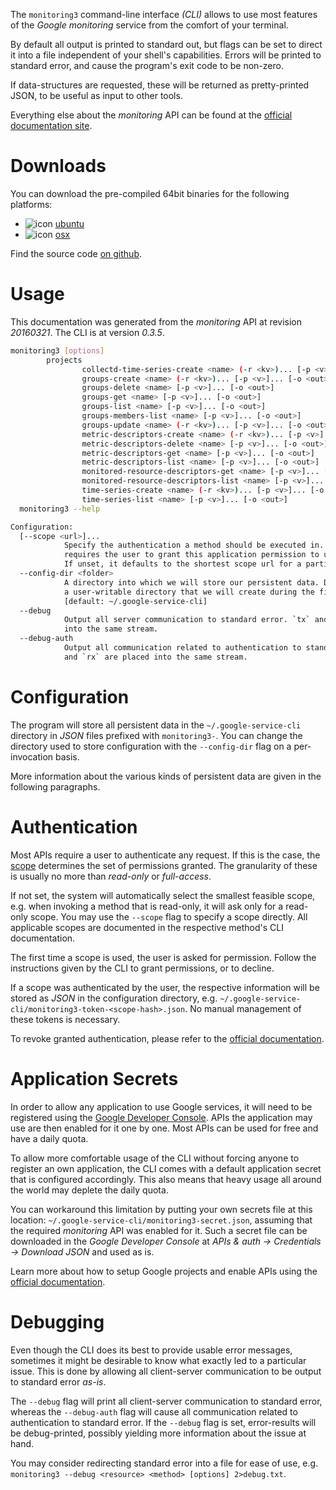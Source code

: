 <!---
DO NOT EDIT !
This file was generated automatically from 'src/mako/cli/README.md.mako'
DO NOT EDIT !
-->
The `monitoring3` command-line interface *(CLI)* allows to use most features of the *Google monitoring* service from the comfort of your terminal.

By default all output is printed to standard out, but flags can be set to direct it into a file independent of your shell's
capabilities. Errors will be printed to standard error, and cause the program's exit code to be non-zero.

If data-structures are requested, these will be returned as pretty-printed JSON, to be useful as input to other tools.

Everything else about the *monitoring* API can be found at the
[official documentation site](https://cloud.google.com/monitoring/api/).

# Downloads

You can download the pre-compiled 64bit binaries for the following platforms:

* ![icon](http://megaicons.net/static/img/icons_sizes/6/140/16/ubuntu-icon.png) [ubuntu](http://dl.byronimo.de/google.rs/cli/0.3.5/ubuntu/monitoring3.tar.gz)
* ![icon](http://hydra-media.cursecdn.com/wow.gamepedia.com/a/a2/Apple-icon-16x16.png?version=25ddd67ac3dd3b634478e3978b76cb74) [osx](http://dl.byronimo.de/google.rs/cli/0.3.5/osx/monitoring3.tar.gz)

Find the source code [on github](https://github.com/Byron/google-apis-rs/tree/master/gen/monitoring3-cli).

# Usage

This documentation was generated from the *monitoring* API at revision *20160321*. The CLI is at version *0.3.5*.

```bash
monitoring3 [options]
        projects
                collectd-time-series-create <name> (-r <kv>)... [-p <v>]... [-o <out>]
                groups-create <name> (-r <kv>)... [-p <v>]... [-o <out>]
                groups-delete <name> [-p <v>]... [-o <out>]
                groups-get <name> [-p <v>]... [-o <out>]
                groups-list <name> [-p <v>]... [-o <out>]
                groups-members-list <name> [-p <v>]... [-o <out>]
                groups-update <name> (-r <kv>)... [-p <v>]... [-o <out>]
                metric-descriptors-create <name> (-r <kv>)... [-p <v>]... [-o <out>]
                metric-descriptors-delete <name> [-p <v>]... [-o <out>]
                metric-descriptors-get <name> [-p <v>]... [-o <out>]
                metric-descriptors-list <name> [-p <v>]... [-o <out>]
                monitored-resource-descriptors-get <name> [-p <v>]... [-o <out>]
                monitored-resource-descriptors-list <name> [-p <v>]... [-o <out>]
                time-series-create <name> (-r <kv>)... [-p <v>]... [-o <out>]
                time-series-list <name> [-p <v>]... [-o <out>]
  monitoring3 --help

Configuration:
  [--scope <url>]...
            Specify the authentication a method should be executed in. Each scope
            requires the user to grant this application permission to use it.
            If unset, it defaults to the shortest scope url for a particular method.
  --config-dir <folder>
            A directory into which we will store our persistent data. Defaults to
            a user-writable directory that we will create during the first invocation.
            [default: ~/.google-service-cli]
  --debug
            Output all server communication to standard error. `tx` and `rx` are placed
            into the same stream.
  --debug-auth
            Output all communication related to authentication to standard error. `tx`
            and `rx` are placed into the same stream.

```

# Configuration

The program will store all persistent data in the `~/.google-service-cli` directory in *JSON* files prefixed with `monitoring3-`.  You can change the directory used to store configuration with the `--config-dir` flag on a per-invocation basis.

More information about the various kinds of persistent data are given in the following paragraphs.

# Authentication

Most APIs require a user to authenticate any request. If this is the case, the [scope][scopes] determines the 
set of permissions granted. The granularity of these is usually no more than *read-only* or *full-access*.

If not set, the system will automatically select the smallest feasible scope, e.g. when invoking a
method that is read-only, it will ask only for a read-only scope. 
You may use the `--scope` flag to specify a scope directly. 
All applicable scopes are documented in the respective method's CLI documentation.

The first time a scope is used, the user is asked for permission. Follow the instructions given 
by the CLI to grant permissions, or to decline.

If a scope was authenticated by the user, the respective information will be stored as *JSON* in the configuration
directory, e.g. `~/.google-service-cli/monitoring3-token-<scope-hash>.json`. No manual management of these tokens
is necessary.

To revoke granted authentication, please refer to the [official documentation][revoke-access].

# Application Secrets

In order to allow any application to use Google services, it will need to be registered using the 
[Google Developer Console][google-dev-console]. APIs the application may use are then enabled for it
one by one. Most APIs can be used for free and have a daily quota.

To allow more comfortable usage of the CLI without forcing anyone to register an own application, the CLI
comes with a default application secret that is configured accordingly. This also means that heavy usage
all around the world may deplete the daily quota.

You can workaround this limitation by putting your own secrets file at this location: 
`~/.google-service-cli/monitoring3-secret.json`, assuming that the required *monitoring* API 
was enabled for it. Such a secret file can be downloaded in the *Google Developer Console* at 
*APIs & auth -> Credentials -> Download JSON* and used as is.

Learn more about how to setup Google projects and enable APIs using the [official documentation][google-project-new].


# Debugging

Even though the CLI does its best to provide usable error messages, sometimes it might be desirable to know
what exactly led to a particular issue. This is done by allowing all client-server communication to be 
output to standard error *as-is*.

The `--debug` flag will print all client-server communication to standard error, whereas the `--debug-auth` flag
will cause all communication related to authentication to standard error.
If the `--debug` flag is set, error-results will be debug-printed, possibly yielding more information about the 
issue at hand.

You may consider redirecting standard error into a file for ease of use, e.g. `monitoring3 --debug <resource> <method> [options] 2>debug.txt`.


[scopes]: https://developers.google.com/+/api/oauth#scopes
[revoke-access]: http://webapps.stackexchange.com/a/30849
[google-dev-console]: https://console.developers.google.com/
[google-project-new]: https://developers.google.com/console/help/new/